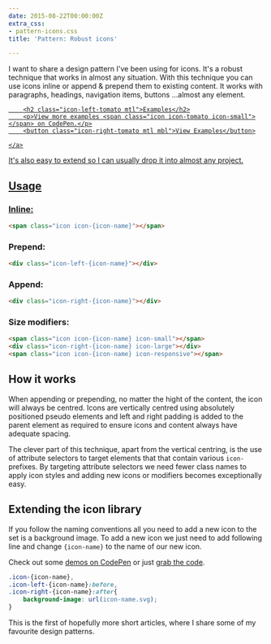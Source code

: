```yaml
---
date: 2015-08-22T00:00:00Z
extra_css:
- pattern-icons.css
title: 'Pattern: Robust icons'

---
```


I want to share a design pattern I've been using for icons. It's a robust technique that works in almost any situation. With this technique you can use icons inline or append &amp; prepend them to existing content. It works with paragraphs, headings, navigation items, buttons &hellip;almost any element.

<div class="robust-icon-container">
	<a class="robust-icon-examples icon-right-tomato icon-large" href="http://codepen.io/MadeByMike/pen/xGoMMw?editors=010">

		<h2 class="icon-left-tomato mtl">Examples</h2>
		<p>View more examples <span class="icon icon-tomato icon-small"></span> on CodePen.</p>
		<button class="icon-right-tomato mtl mbl">View Examples</button>

	</a>
</div>

It's also easy to extend so I can usually drop it into almost any project.

## Usage

### Inline:

```html
<span class="icon icon-{icon-name}"></span>
```

### Prepend:

```html
<div class="icon-left-{icon-name}"></div>
```

### Append:

```html
<div class="icon-right-{icon-name}"></div>
```

### Size modifiers:

```html
<span class="icon icon-{icon-name} icon-small"></span>
<div class="icon-right-{icon-name} icon-large"></div>
<span class="icon icon-{icon-name} icon-responsive"></span>
```

## How it works

When appending or prepending, no matter the hight of the content, the icon will always be centred. Icons are vertically centred using absolutely positioned pseudo elements and left and right padding is added to the parent element as required to ensure icons and content always have adequate spacing.

The clever part of this technique, apart from the vertical centring, is the use of attribute selectors to target elements that that contain various `icon-` prefixes. By targeting attribute selectors we need fewer class names to apply icon styles and adding new icons or modifiers becomes exceptionally easy.

## Extending the icon library

If you follow the naming conventions all you need to add a new icon to the set is a background image. To add a new icon we just need to add following line and change `{icon-name}` to the name of our new icon.

Check out some <a href="http://codepen.io/MadeByMike/pen/xGoMMw?editors=010">demos on CodePen</a> or just <a href="https://gist.github.com/MadeByMike/b15aac18adc6a664efa4">grab the code</a>.

```css
.icon-{icon-name},
.icon-left-{icon-name}:before,
.icon-right-{icon-name}:after{
	background-image: url(icon-name.svg);
}
```

This is the first of hopefully more short articles, where I share some of my favourite design patterns.
